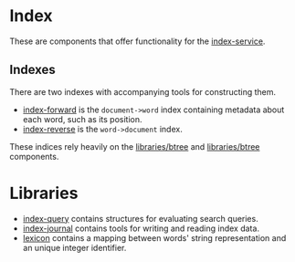 # Index

These are components that offer functionality for the [index-service](../services-core/index-service).

## Indexes

There are two indexes with accompanying tools for constructing them.

* [index-forward](index-forward/) is the `document->word` index containing metadata 
about each word, such as its position. 
* [index-reverse](index-reverse/) is the `word->document` index.

These indices rely heavily on the [libraries/btree](../libraries/btree) and [libraries/btree](../libraries/array) components.
# Libraries
* [index-query](index-query/) contains structures for evaluating search queries.
* [index-journal](index-journal/) contains tools for writing and reading index data.
* [lexicon](lexicon/) contains a mapping between words' string representation and an unique integer identifier.